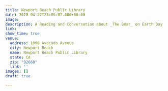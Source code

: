 ```yaml
---
title: Newport Beach Public Library
date: 2020-04-22T23:00:07.000+00:00
image: 
description: A Reading and Conversation about _The Bear_ on Earth Day
link: 
show_time: true
venue:
  address: 1000 Avocado Avenue
  city: Newport Beach
  name: Newport Beach Public Library
  state: CA
  zip: "92660"
  link: ''
images: []
draft: true

---
```

